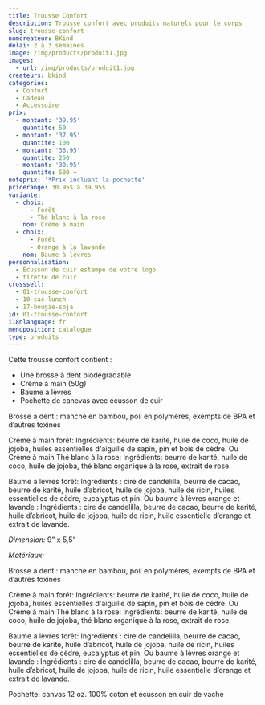 ```yaml
---
title: Trousse Confort
description: Trousse confort avec produits naturels pour le corps
slug: trousse-confort
nomcreateur: BKind
delai: 2 à 3 semaines
image: /img/products/produit1.jpg
images:
  - url: /img/products/produit1.jpg
createurs: bkind
categories:
  - Confort
  - Cadeau
  - Accessoire
prix:
  - montant: '39.95'
    quantite: 50
  - montant: '37.95'
    quantite: 100
  - montant: '36.95'
    quantite: 250
  - montant: '30.95'
    quantite: 500 +
noteprix: '*Prix incluant la pochette'
pricerange: 30.95$ à 39.95$
variante:
  - choix:
      - Forêt
      - Thé blanc à la rose
    nom: Crème à main
  - choix:
      - Forêt
      - Orange à la lavande
    nom: Baume à lèvres
personnalisation:
  - Écusson de cuir estampé de votre logo
  - tirette de cuir
crosssell:
  - 01-trousse-confort
  - 10-sac-lunch
  - 17-bougie-soja
id: 01-trousse-confort
i18nlanguage: fr
menuposition: catalogue
type: produits
---
```


Cette trousse confort contient :

-   Une brosse à dent biodégradable 
-   Crème à main (50g)
-   Baume à lèvres
-   Pochette de canevas avec écusson de cuir 
 
Brosse à dent : manche en bambou, poil en polymères, exempts de BPA et d’autres toxines 
 
Crème à main forêt: Ingrédients: beurre de karité, huile de coco, huile de jojoba, huiles essentielles d'aiguille de sapin, pin et bois de cèdre.
Ou Crème à main Thé blanc à la rose: Ingrédients: beurre de karité, huile de coco, huile de jojoba, thé blanc organique à la rose, extrait de rose.
 
Baume à lèvres forêt: Ingrédients : cire de candelilla, beurre de cacao, beurre de karité, huile d’abricot, huile de jojoba, huile de ricin, huiles essentielles de cèdre, eucalyptus et pin.
Ou baume à lèvres orange et lavande : Ingrédients : cire de candelilla, beurre de cacao, beurre de karité, huile d’abricot, huile de jojoba, huile de ricin, huile essentielle d’orange et extrait de lavande.

*Dimension:* 9” x 5,5”

*Matériaux:*
 
Brosse à dent : manche en bambou, poil en polymères, exempts de BPA et d’autres toxines 
 
Crème à main forêt: Ingrédients: beurre de karité, huile de coco, huile de jojoba, huiles essentielles d'aiguille de sapin, pin et bois de cèdre.
Ou Crème à main Thé blanc à la rose: Ingrédients: beurre de karité, huile de coco, huile de jojoba, thé blanc organique à la rose, extrait de rose.
 
Baume à lèvres forêt: Ingrédients : cire de candelilla, beurre de cacao, beurre de karité, huile d’abricot, huile de jojoba, huile de ricin, huiles essentielles de cèdre, eucalyptus et pin.
Ou baume à lèvres orange et lavande : Ingrédients : cire de candelilla, beurre de cacao, beurre de karité, huile d’abricot, huile de jojoba, huile de ricin, huile essentielle d’orange et extrait de lavande.
 
Pochette: canvas 12 oz. 100% coton et écusson en cuir de vache



